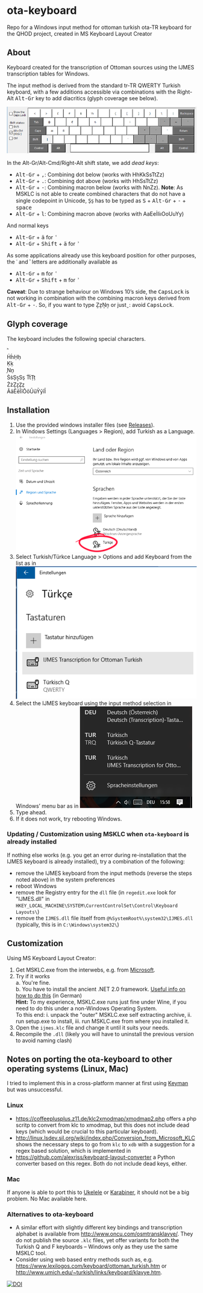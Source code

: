 # ota-keyboard
Repo for a Windows input method for ottoman turkish ota-TR keyboard for the QHOD project, created in MS Keyboard Layout Creator

## About

Keyboard created for the transcription of Ottoman sources using the IJMES transcription tables for Windows.

The input method is derived from the standard tr-TR QWERTY Turkish keyboard, with a few additions accessible via combinations with the Right-Alt <kbd>Alt-Gr</kbd> key to add diacritics (glyph coverage see below).

![MSKLC screenshot of IJMES Keyboard](ijmes.png "Screenshot")

In the Alt-Gr/Alt-Cmd/Right-Alt shift state, we add *dead keys*: 

- <kbd>Alt-Gr</kbd> + <kbd>,</kbd>: Combining dot below (works with HhKkSsTtZz) 
- <kbd>Alt-Gr</kbd> + <kbd>.</kbd>: Combining dot above (works with HhSsTtZz) 
- <kbd>Alt-Gr</kbd> + <kbd>-</kbd>: Combining macron below (works with NnZz). **Note**: As MSKLC is not able to create combined characters that do not have a single codepoint in Unicode, S̠s̠ has to be typed as <kbd>S</kbd> + <kbd>Alt-Gr</kbd> + <kbd>-</kbd> + <kbd>space</kbd>
- <kbd>Alt-Gr</kbd> + <kbd>l</kbd>: Combining macron above (works with AaEeİIiıOoUuYy)

And normal keys

- <kbd>Alt-Gr</kbd> + <kbd>ä</kbd> for <kbd>ʿ</kbd>
- <kbd>Alt-Gr</kbd> + <kbd>Shift</kbd> + <kbd>ä</kbd> for <kbd>ʾ</kbd>

As some applications already use this keyboard position for other purposes, the ʿ and ʾ letters are additionally available as 

- <kbd>Alt-Gr</kbd> + <kbd>m</kbd> for <kbd>ʿ</kbd>
- <kbd>Alt-Gr</kbd> + <kbd>Shift</kbd> + <kbd>m</kbd> for <kbd>ʾ</kbd>

**Caveat**: Due to strange behaviour on Windows 10’s side, the <kbd>CapsLock</kbd> is not working in combination with the combining macron keys derived from <kbd>Alt-Gr</kbd> + <kbd>-</kbd>. So, if you want to type ẔẕṈṉ or just ̱ : avoid <kbd>CapsLock</kbd>. 


## Glyph coverage

The keyboard includes the following special characters. 

ʾʿ  
ḢḣḤḥ  
Ḳḳ  
̠Nn̠  
ṠṡṢṣ̠Ss̠
ṪṫṬṭ  
ŻżẒẓ̠Z̠z̠  
ĀāĒēĪīŌōŪūȲȳīĪ  


## Installation

1. Use the provided windows installer files (see [Releases](https://github.com/QHOD/ota-keyboard/releases)).
2. In Windows Settings (Languages > Region), add Turkish as a Language. 
![Windows 10 settings screenshot](win_einstellungen.png "Screenshot")
3. Select Turkish/Türkce Language > Options and add Keyboard from the list as in 
![Windows 10 settings screenshot](keyboard-settings-IJMES.png "Screenshot")
4. Select the IJMES keyboard using the input method selection in Windows’ menu bar as in 
![Windows 10 settings screenshot](win_sprachmenu.png "Screenshot")
4. Type ahead. 
5. If it does not work, try rebooting Windows.

### Updating / Customization using MSKLC when `ota-keyboard` is already installed

If nothing else works (e.g. you get an error during re-installation that the IJMES keyboard is already installed), try a combination of the following: 

- remove the IJMES keyboard from the input methods (reverse the steps noted above) in the system preferences
- reboot Windows
- remove the Registry entry for the `dll` file (in `regedit.exe` look for "IJMES.dll" in  `HKEY_LOCAL_MACHINE\SYSTEM\CurrentControlSet\Control\Keyboard Layouts\`)
- remove the `IJMES.dll` file itself from `@%SystemRoot%\system32\IJMES.dll` (typically, this is in `C:\Windows\system32\`)


## Customization 

Using MS Keyboard Layout Creator: 

1. Get MSKLC.exe from the interwebs, e.g. from <a href="https://www.microsoft.com/en-us/download/details.aspx?id=102134">Microsoft</a>.
2. Try if it works  
    a. You're fine.  
    b. You have to install the ancient .NET 2.0 framework. [Useful info on how to do this](https://www.windows-faq.de/2016/10/30/net-framework-2-0-und-3-5-unter-windows-10-installieren/) (in German)  
    **Hint:** To my experience, MSKLC.exe runs just fine under Wine, if you need to do this under a non-Windows Operating System.  
    To this end: i. unpack the "outer" MSKLC.exe self extracting archive, ii. run setup.exe to install, iii. run MSKLC.exe from where you installed it.
3. Open the `ijmes.klc` file and change it until it suits your needs. 
4. Recompile the `.dll` (likely you will have to uninstall the previous version to avoid naming clash)

## Notes on porting the ota-keyboard to other operating systems (Linux, Mac)

I tried to implement this in a cross-platform manner at first using [Keyman](https://keyman.com/) but was unsuccessful.

### Linux

- <https://coffeeplusplus.z11.de/klc2xmodmap/xmodmap2.php> offers a php scritp to convert from klc to xmodmap, but this does not include dead keys (which would be crucial to this particular keyboard). 
- <http://linux.lsdev.sil.org/wiki/index.php/Conversion_from_Microsoft_KLC> shows the necessary steps to go from `klc` to `xdb` with a suggestion for a regex based solution, which is implemented in 
- <https://github.com/alexriss/keyboard-layout-converter> a Python converter based on this regex. Both do not include dead keys, either. 

### Mac

If anyone is able to port this to [Ukelele](https://software.sil.org/ukelele/) or [Karabiner](https://karabiner-elements.pqrs.org/), it should not be a big problem. No Mac available here. 

### Alternatives to ota-keyboard

- A similar effort with slightly different key bindings and transcription alphabet is available from <http://www.oncu.com/osmtransklavye/>. They do not publish the source `.klc` files, yet offer variants for both the Turkish Q and F keyboards – Windows only as they use the same MSKLC tool. 
- Consider using web based entry methods such as, e.g. <https://www.lexilogos.com/keyboard/ottoman_turkish.htm> or <http://www.umich.edu/~turkish/links/keyboard/klavye.htm>. 



[![DOI](https://zenodo.org/badge/296548770.svg)](https://zenodo.org/badge/latestdoi/296548770)

